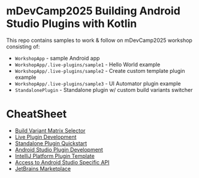 mDevCamp2025 Building Android Studio Plugins with Kotlin
========================================================

This repo contains samples to work & follow on mDevCamp2025 workshop consisting of:

- `WorkshopApp` - sample Android app
- `WorkshopApp/.live-plugins/sample1` - Hello World example
- `WorkshopApp/.live-plugins/sample2` - Create custom template plugin example
- `WorkshopApp/.live-plugins/sample3` - UI Automator plugin example
- `StandalonePlugin` - Standalone plugin w/ custom build variants switcher


# CheatSheet
- [Build Variant Matrix Selector](https://github.com/Nilzor/build-variant-matrix/)
- [Live Plugin Development](https://dmitrykandalov.com/liveplugin)
- [Standalone Plugin Quickstart](https://plugins.jetbrains.com/docs/intellij/plugins-quick-start.html)
- [Android Studio Plugin Development](https://plugins.jetbrains.com/docs/intellij/android-studio.html)
- [IntelliJ Platform Plugin Template](https://github.com/JetBrains/intellij-platform-plugin-template)
- [Access to Android Studio Specific API](https://plugins.jetbrains.com/docs/intellij/android-plugin-extension-point-list.html)
- [JetBrains Marketplace](https://plugins.jetbrains.com)
